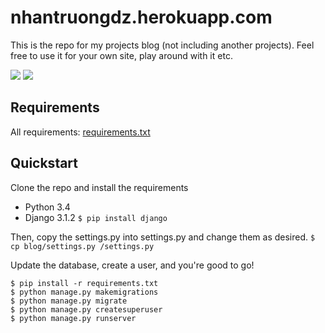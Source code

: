 # nhantruongdz.herokuapp.com

This is the repo for my projects blog (not including another projects). Feel free to use it for your own site, play around with it etc.

![](https://img.shields.io/badge/Django-3.1.2-green)
![](https://img.shields.io/badge/Python-3.4-green)

Requirements
-------------
All requirements: [requirements.txt](https://github.com/nhantruong2712/blog-fbv/blob/main/requirements.txt)

Quickstart
-------------
Clone the repo and install the requirements
+ Python 3.4
+ Django 3.1.2
`$ pip install django`

Then, copy the settings.py into settings.py and change them as desired.
`$ cp blog/settings.py /settings.py`

Update the database, create a user, and you're good to go!

```
$ pip install -r requirements.txt
$ python manage.py makemigrations
$ python manage.py migrate
$ python manage.py createsuperuser
$ python manage.py runserver
```


